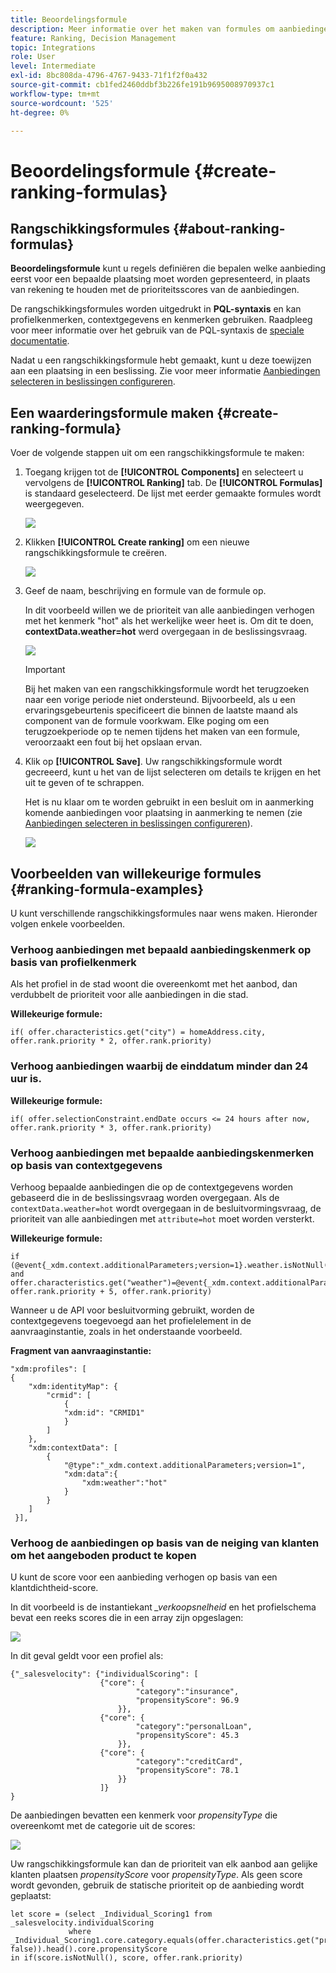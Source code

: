 ```yaml
---
title: Beoordelingsformule
description: Meer informatie over het maken van formules om aanbiedingen te beoordelen
feature: Ranking, Decision Management
topic: Integrations
role: User
level: Intermediate
exl-id: 8bc808da-4796-4767-9433-71f1f2f0a432
source-git-commit: cb1fed2460ddbf3b226fe191b9695008970937c1
workflow-type: tm+mt
source-wordcount: '525'
ht-degree: 0%

---
```


# Beoordelingsformule {#create-ranking-formulas}

## Rangschikkingsformules {#about-ranking-formulas}

**Beoordelingsformule** kunt u regels definiëren die bepalen welke aanbieding eerst voor een bepaalde plaatsing moet worden gepresenteerd, in plaats van rekening te houden met de prioriteitsscores van de aanbiedingen.

De rangschikkingsformules worden uitgedrukt in **PQL-syntaxis** en kan profielkenmerken, contextgegevens en kenmerken gebruiken. Raadpleeg voor meer informatie over het gebruik van de PQL-syntaxis de [speciale documentatie](https://experienceleague.adobe.com/docs/experience-platform/segmentation/pql/overview.html).

Nadat u een rangschikkingsformule hebt gemaakt, kunt u deze toewijzen aan een plaatsing in een beslissing. Zie voor meer informatie [Aanbiedingen selecteren in beslissingen configureren](../offer-activities/configure-offer-selection.md).

## Een waarderingsformule maken {#create-ranking-formula}

Voer de volgende stappen uit om een rangschikkingsformule te maken:

1. Toegang krijgen tot de **[!UICONTROL Components]** en selecteert u vervolgens de **[!UICONTROL Ranking]** tab. De **[!UICONTROL Formulas]** is standaard geselecteerd. De lijst met eerder gemaakte formules wordt weergegeven.

   ![](../assets/rankings-list.png)

1. Klikken **[!UICONTROL Create ranking]** om een nieuwe rangschikkingsformule te creëren.

   ![](../assets/ranking-create-formula.png)

1. Geef de naam, beschrijving en formule van de formule op.

   In dit voorbeeld willen we de prioriteit van alle aanbiedingen verhogen met het kenmerk &quot;hot&quot; als het werkelijke weer heet is. Om dit te doen, **contextData.weather=hot** werd overgegaan in de beslissingsvraag.

   ![](../assets/ranking-syntax.png)

   >[!IMPORTANT]
   >
   >Bij het maken van een rangschikkingsformule wordt het terugzoeken naar een vorige periode niet ondersteund. Bijvoorbeeld, als u een ervaringsgebeurtenis specificeert die binnen de laatste maand als component van de formule voorkwam. Elke poging om een terugzoekperiode op te nemen tijdens het maken van een formule, veroorzaakt een fout bij het opslaan ervan.

1. Klik op **[!UICONTROL Save]**. Uw rangschikkingsformule wordt gecreeerd, kunt u het van de lijst selecteren om details te krijgen en het uit te geven of te schrappen.

   Het is nu klaar om te worden gebruikt in een besluit om in aanmerking komende aanbiedingen voor plaatsing in aanmerking te nemen (zie [Aanbiedingen selecteren in beslissingen configureren](../offer-activities/configure-offer-selection.md)).

   ![](../assets/ranking-formula-created.png)

## Voorbeelden van willekeurige formules {#ranking-formula-examples}

U kunt verschillende rangschikkingsformules naar wens maken. Hieronder volgen enkele voorbeelden.

<!--
Boost by offer ID

Boost the priority of an offer with the offer ID *xcore:personalized-offer:13d213cd4cb328ec* by 5.

**Ranking formula:**

```
if( offer._id = "xcore:personalized-offer:13d213cd4cb328ec", offer.rank.priority + 5, offer.rank.priority)
```

Change the offer priority based on a certain profile attribute

Set the offer priority to 30 for offer *xcore:personalized-offer:13d213cd4cb328ec* if the user lives in the city of Bondi.

**Ranking formula:**

```
if( offer._id = "xcore:personalized-offer:13d213cd4cb328ec" and homeAddress.city.equals("Bondi", false), 30, offer.rank.priority)
```

Boost multiple offers by offer ID based on the presence of a profile's audience membership

Boost the priority of offers based on whether the user is a member of a priority audience, which is configured as an attribute in the offer.

**Ranking formula:**

```
if( segmentMembership.get("ups").get(offer.characteristics.get("prioritySegmentId")).status in (["realized","existing"]), offer.rank.priority + 10, offer.rank.priority)
```
-->

### Verhoog aanbiedingen met bepaald aanbiedingskenmerk op basis van profielkenmerk

Als het profiel in de stad woont die overeenkomt met het aanbod, dan verdubbelt de prioriteit voor alle aanbiedingen in die stad.

**Willekeurige formule:**

```
if( offer.characteristics.get("city") = homeAddress.city, offer.rank.priority * 2, offer.rank.priority)
```

### Verhoog aanbiedingen waarbij de einddatum minder dan 24 uur is.

**Willekeurige formule:**

```
if( offer.selectionConstraint.endDate occurs <= 24 hours after now, offer.rank.priority * 3, offer.rank.priority)
```

### Verhoog aanbiedingen met bepaalde aanbiedingskenmerken op basis van contextgegevens

Verhoog bepaalde aanbiedingen die op de contextgegevens worden gebaseerd die in de beslissingsvraag worden overgegaan. Als de `contextData.weather=hot` wordt overgegaan in de besluitvormingsvraag, de prioriteit van alle aanbiedingen met `attribute=hot` moet worden versterkt.

**Willekeurige formule:**

```
if (@event{_xdm.context.additionalParameters;version=1}.weather.isNotNull()
and offer.characteristics.get("weather")=@event{_xdm.context.additionalParameters;version=1}.weather, offer.rank.priority + 5, offer.rank.priority)
```

Wanneer u de API voor besluitvorming gebruikt, worden de contextgegevens toegevoegd aan het profielelement in de aanvraaginstantie, zoals in het onderstaande voorbeeld.

**Fragment van aanvraaginstantie:**

```
"xdm:profiles": [
{
    "xdm:identityMap": {
        "crmid": [
            {
            "xdm:id": "CRMID1"
            }
        ]
    },
    "xdm:contextData": [
        {
            "@type":"_xdm.context.additionalParameters;version=1",
            "xdm:data":{
                "xdm:weather":"hot"
            }
        }
    ]
 }],
```

### Verhoog de aanbiedingen op basis van de neiging van klanten om het aangeboden product te kopen

U kunt de score voor een aanbieding verhogen op basis van een klantdichtheid-score.

In dit voorbeeld is de instantiekant *_verkoopsnelheid* en het profielschema bevat een reeks scores die in een array zijn opgeslagen:

![](../assets/ranking-example-schema.png)

In dit geval geldt voor een profiel als:

```
{"_salesvelocity": {"individualScoring": [
                    {"core": {
                            "category":"insurance",
                            "propensityScore": 96.9
                        }},
                    {"core": {
                            "category":"personalLoan",
                            "propensityScore": 45.3
                        }},
                    {"core": {
                            "category":"creditCard",
                            "propensityScore": 78.1
                        }}
                    ]}
}
```

De aanbiedingen bevatten een kenmerk voor *propensityType* die overeenkomt met de categorie uit de scores:

![](../assets/ranking-example-propensityType.png)

Uw rangschikkingsformule kan dan de prioriteit van elk aanbod aan gelijke klanten plaatsen *propensityScore* voor *propensityType*. Als geen score wordt gevonden, gebruik de statische prioriteit op de aanbieding wordt geplaatst:

```
let score = (select _Individual_Scoring1 from _salesvelocity.individualScoring
             where _Individual_Scoring1.core.category.equals(offer.characteristics.get("propensityType"), false)).head().core.propensityScore
in if(score.isNotNull(), score, offer.rank.priority)
```
